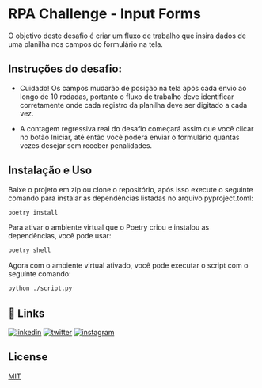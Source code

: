 # RPA Challenge - Input Forms

O objetivo deste desafio é criar um fluxo de trabalho que insira dados de uma planilha nos campos do formulário na tela.

## Instruções do desafio:

- Cuidado! Os campos mudarão de posição na tela após cada envio ao longo de 10 rodadas, portanto o fluxo de trabalho deve identificar corretamente onde cada registro da planilha deve ser digitado a cada vez.

- A contagem regressiva real do desafio começará assim que você clicar no botão Iniciar, até então você poderá enviar o formulário quantas vezes desejar sem receber penalidades.

## Instalação e Uso

Baixe o projeto em zip ou clone o repositório, após isso execute o seguinte comando para instalar as dependências listadas no arquivo pyproject.toml:

```bash
poetry install
```
Para ativar o ambiente virtual que o Poetry criou e instalou as dependências, você pode usar:

```bash
poetry shell
```

Agora com o ambiente virtual ativado, você pode executar o script com o seguinte comando:
```bash
python ./script.py
```

## 🔗 Links
[![linkedin](https://img.shields.io/badge/linkedin-0A66C2?style=for-the-badge&logo=linkedin&logoColor=white)](https://www.linkedin.com/in/joaovitorsh/)
[![twitter](https://img.shields.io/badge/twitter-1DA1F2?style=for-the-badge&logo=twitter&logoColor=white)](https://twitter.com/joaovitorpy_)
[![instagram](https://img.shields.io/badge/Instagram-E4405F?style=for-the-badge&logo=instagram&logoColor=white)](https://www.instagram.com/joaovitorpy)


## License

[MIT](https://choosealicense.com/licenses/mit/)
